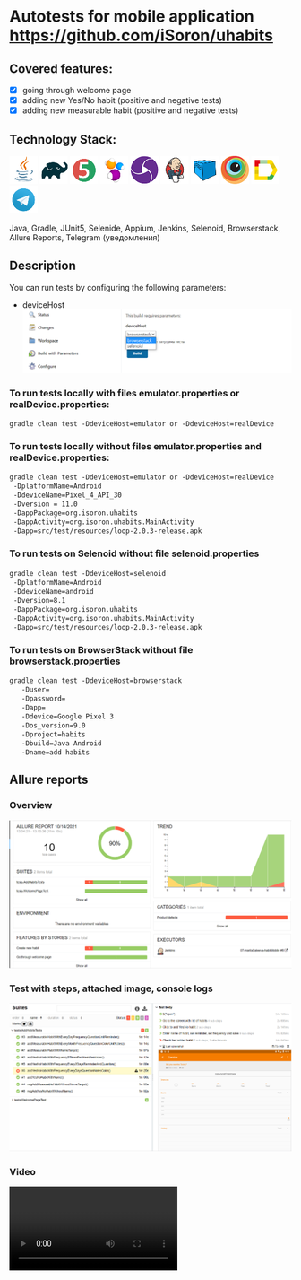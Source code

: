 # Autotests for mobile application https://github.com/iSoron/uhabits

## Covered features:

- [x] going through welcome page
- [x] adding new Yes/No habit (positive and negative tests)
- [x] adding new measurable habit (positive and negative tests)

## Technology Stack:

![java](./img/icons/Java.png "Java")
![gradle](./img/icons/Gradle.png "Gradle")
![jUnit5](./img/icons/JUnit5.png "JUnit5")
![selenide](./img/icons/Selenide.png "Selenide")
![appium](./img/icons/Appium.png "Appium")
![jenkins](./img/icons/Jenkins.png "Jenkins")
![Selenoid](./img/icons/Selenoid.png "Selenoid")
![browserstack](./img/icons/Browserstack.png "Browserstack")
![allure-logo](./img/icons/Allure_Report.png "Allure_Report")
![telegram-logo](./img/icons/Telegram.png "Telegram")

Java, Gradle, JUnit5, Selenide, Appium, Jenkins, Selenoid, Browserstack, Allure Reports, Telegram (уведомления)

## Description

You can run tests by configuring the following parameters:

- deviceHost
  ![Parametrised build](./img/run_jenkins.png)

### To run tests locally with files emulator.properties or realDevice.properties:

```
gradle clean test -DdeviceHost=emulator or -DdeviceHost=realDevice
```

### To run tests locally without files emulator.properties and realDevice.properties:

```
gradle clean test -DdeviceHost=emulator or -DdeviceHost=realDevice
 -DplatformName=Android
 -DdeviceName=Pixel_4_API_30
 -Dversion = 11.0
 -DappPackage=org.isoron.uhabits
 -DappActivity=org.isoron.uhabits.MainActivity
 -Dapp=src/test/resources/loop-2.0.3-release.apk
``` 

### To run tests on Selenoid without file selenoid.properties

```
gradle clean test -DdeviceHost=selenoid
 -DplatformName=Android
 -DdeviceName=android 
 -Dversion=8.1
 -DappPackage=org.isoron.uhabits
 -DappActivity=org.isoron.uhabits.MainActivity
 -Dapp=src/test/resources/loop-2.0.3-release.apk
```

### To run tests on BrowserStack without file browserstack.properties

```
gradle clean test -DdeviceHost=browserstack
   -Duser=
   -Dpassword=
   -Dapp=
   -Ddevice=Google Pixel 3
   -Dos_version=9.0
   -Dproject=habits
   -Dbuild=Java Android
   -Dname=add habits
```

## Allure reports

### Overview

![overview allure](./img/allure_overview.png)

### Test with steps, attached image, console logs

![selenoid_screen](./img/selenoid_screen.png)

### Video

![video](./img/video.mp4)
